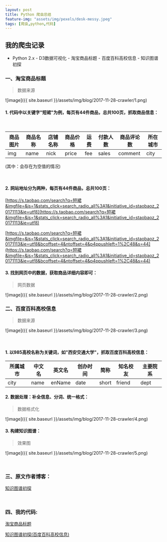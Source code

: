 ```yaml
---
layout: post
title: Python 爬虫总结
feature-img: "assets/img/pexels/desk-messy.jpeg"
tags: [爬虫,python,代码]
---
```

## 我的爬虫记录

* Python 2.x - D3数据可视化 - 淘宝商品标题 - 百度百科高校信息 - 知识图谱初探

### 一、淘宝商品标题

> 数据来源

![image]({{ site.baseurl }}/assets/img/blog/2017-11-28-crawler/1.png)

#### 1. 代码中以关键字"短裙"为例，每页有44件商品，总共100页，抓取商品信息：

<br>

商品图片  | 商品名称  | 店铺名称  | 商品价格  | 运费  | 付款人数  | 商品评论数  | 所在城市
--------- | --------- | --------- | --------- | --------- | --------- | --------- | ---------
img  | name  | nick  | price  | fee  | sales  | comment  | city

(其中：会存在为空值的情况)

<br>

#### 2. 网站地址分为两种，每页有44件商品，总共100页：

[https://s.taobao.com/search?q=短裙&imgfile=&js=1&stats_click=search_radio_all%3A1&initiative_id=staobaoz_20171113&ie=utf8](https://s.taobao.com/search?q=短裙&imgfile=&js=1&stats_click=search_radio_all%3A1&initiative_id=staobaoz_20171113&ie=utf8)

[https://s.taobao.com/search?q=短裙&imgfile=&js=1&stats_click=search_radio_all%3A1&initiative_id=staobaoz_20171113&ie=utf8&bcoffset=4&ntoffset=4&p4ppushleft=1%2C48&s=44](https://s.taobao.com/search?q=短裙&imgfile=&js=1&stats_click=search_radio_all%3A1&initiative_id=staobaoz_20171113&ie=utf8&bcoffset=4&ntoffset=4&p4ppushleft=1%2C48&s=44)

#### 3. 找到网页中的数据，获取商品详细内容即可：

> 网页数据

![image]({{ site.baseurl }}/assets/img/blog/2017-11-28-crawler/2.png)


### 二、百度百科高校信息

> 数据来源

![image]({{ site.baseurl }}/assets/img/blog/2017-11-28-crawler/3.png)

<br>

#### 1. 以985高校名称为关键词，如"西安交通大学"，抓取百度百科高校信息：

所属城市  | 中文名  | 英文名  | 创办时间  | 简称  | 知名校友  | 主要院系
--------- | --------- | --------- | --------- | --------- | --------- | ---------
city  | name  | enName  | date  | short  | friend  | dept

#### 2. 数据处理：补全信息、分词、统一格式：

> 数据格式化

![image]({{ site.baseurl }}/assets/img/blog/2017-11-28-crawler/4.png)

#### 3. 构建知识图谱：

> 效果图

![image]({{ site.baseurl }}/assets/img/blog/2017-11-28-crawler/5.png)

<br>

### 三、原文作者博客：

[知识图谱初探](http://zhanghonglun.cn/)

<br>

### 四、我的代码:

[淘宝商品标题](https://github.com/s-top/PythonCrawler)

[知识图谱初探(百度百科高校信息)](https://github.com/s-top/Baike-KnowledgeGraph)